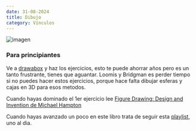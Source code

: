 ```yaml
---
date: 31-08-2024
title: Dibujo
category: Vínculos
---
```


![imagen](/imagenes/e_dibujo.jpg)

### Para principiantes

Ve a [drawabox](https://drawabox.com) y haz los ejercicios, esto te puede ahorrar años pero es un tanto frustrante, tienes que aguantar.
Loomis y Bridgman es perder tiempo si no puedes hacer estos ejercicios, porque hace falta dibujar esferas y cajas en 3D para esos metodos.

Cuando hayas dominado el 1er ejercicio lee [Figure Drawing: Design and Invention de Michael Hampton](https://archive.org/download/figure-drawing-design-and-invention-1/figure-drawing-design-and-invention-1_text.pdf)

Cuando hayas avanzado un poco en este libro trata de seguir esta [playlist](https://youtube.com/playlist?list=PLTY4AtphBe8PSqfXT4qfxwdbLgSK0XZ9v&si=mBDw-D3R_5EVaDo7), uno al dia.


